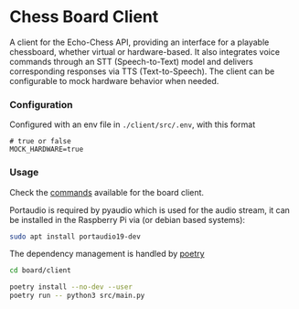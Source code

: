 # Chess Board Client

A client for the Echo-Chess API, providing an interface for a playable
chessboard, whether virtual or hardware-based. It also integrates voice commands
through an STT (Speech-to-Text) model and delivers corresponding responses via
TTS (Text-to-Speech). The client can be  configurable to mock hardware behavior
when needed.


### Configuration

Configured with an env file in `./client/src/.env`, with this format

```env
# true or false
MOCK_HARDWARE=true
```

### Usage

Check the [commands](client/commands.md) available for the board client.

Portaudio is required by pyaudio which is used for the audio stream,
it can be installed in the Raspberry Pi via (or debian based systems):

```bash
sudo apt install portaudio19-dev
```

The dependency management is handled by [poetry](https://python-poetry.org/)

```bash
cd board/client

poetry install --no-dev --user
poetry run -- python3 src/main.py
```

